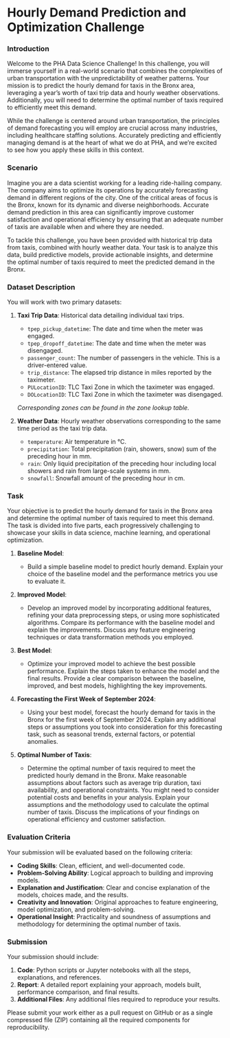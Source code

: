 # Hourly Demand Prediction and Optimization Challenge

### Introduction

Welcome to the PHA Data Science Challenge! In this challenge, you will immerse yourself in a real-world scenario that combines the complexities of urban transportation with the unpredictability of weather patterns. Your mission is to predict the hourly demand for taxis in the Bronx area, leveraging a year’s worth of taxi trip data and hourly weather observations. Additionally, you will need to determine the optimal number of taxis required to efficiently meet this demand.

While the challenge is centered around urban transportation, the principles of demand forecasting you will employ are crucial across many industries, including healthcare staffing solutions. Accurately predicting and efficiently managing demand is at the heart of what we do at PHA, and we’re excited to see how you apply these skills in this context.

### Scenario

Imagine you are a data scientist working for a leading ride-hailing company. The company aims to optimize its operations by accurately forecasting demand in different regions of the city. One of the critical areas of focus is the Bronx, known for its dynamic and diverse neighborhoods. Accurate demand prediction in this area can significantly improve customer satisfaction and operational efficiency by ensuring that an adequate number of taxis are available when and where they are needed.

To tackle this challenge, you have been provided with historical trip data from taxis, combined with hourly weather data. Your task is to analyze this data, build predictive models, provide actionable insights, and determine the optimal number of taxis required to meet the predicted demand in the Bronx.

### Dataset Description

You will work with two primary datasets:

1. **Taxi Trip Data**: Historical data detailing individual taxi trips.
   - `tpep_pickup_datetime`: The date and time when the meter was engaged.
   - `tpep_dropoff_datetime`: The date and time when the meter was disengaged.
   - `passenger_count`: The number of passengers in the vehicle. This is a driver-entered value.
   - `trip_distance`: The elapsed trip distance in miles reported by the taximeter.
   - `PULocationID`: TLC Taxi Zone in which the taximeter was engaged.
   - `DOLocationID`: TLC Taxi Zone in which the taximeter was disengaged.

   *Corresponding zones can be found in the zone lookup table.*

2. **Weather Data**: Hourly weather observations corresponding to the same time period as the taxi trip data.
   - `temperature`: Air temperature in °C.
   - `precipitation`: Total precipitation (rain, showers, snow) sum of the preceding hour in mm.
   - `rain`: Only liquid precipitation of the preceding hour including local showers and rain from large-scale systems in mm.
   - `snowfall`: Snowfall amount of the preceding hour in cm.

### Task

Your objective is to predict the hourly demand for taxis in the Bronx area and determine the optimal number of taxis required to meet this demand. The task is divided into five parts, each progressively challenging to showcase your skills in data science, machine learning, and operational optimization.

1. **Baseline Model**:
   - Build a simple baseline model to predict hourly demand. Explain your choice of the baseline model and the performance metrics you use to evaluate it.

2. **Improved Model**:
   - Develop an improved model by incorporating additional features, refining your data preprocessing steps, or using more sophisticated algorithms. Compare its performance with the baseline model and explain the improvements. Discuss any feature engineering techniques or data transformation methods you employed.
    
3. **Best Model**:
   - Optimize your improved model to achieve the best possible performance. Explain the steps taken to enhance the model and the final results. Provide a clear comparison between the baseline, improved, and best models, highlighting the key improvements.

4. **Forecasting the First Week of September 2024**:
   - Using your best model, forecast the hourly demand for taxis in the Bronx for the first week of September 2024. Explain any additional steps or assumptions you took into consideration for this forecasting task, such as seasonal trends, external factors, or potential anomalies. 

5. **Optimal Number of Taxis**:
   - Determine the optimal number of taxis required to meet the predicted hourly demand in the Bronx. Make reasonable assumptions about factors such as average trip duration, taxi availability, and operational constraints. You might need to consider potential costs and benefits in your analysis. Explain your assumptions and the methodology used to calculate the optimal number of taxis. Discuss the implications of your findings on operational efficiency and customer satisfaction.

### Evaluation Criteria

Your submission will be evaluated based on the following criteria:

- **Coding Skills**: Clean, efficient, and well-documented code.
- **Problem-Solving Ability**: Logical approach to building and improving models.
- **Explanation and Justification**: Clear and concise explanation of the models, choices made, and the results.
- **Creativity and Innovation**: Original approaches to feature engineering, model optimization, and problem-solving.
- **Operational Insight**: Practicality and soundness of assumptions and methodology for determining the optimal number of taxis.

### Submission

Your submission should include:

1. **Code**: Python scripts or Jupyter notebooks with all the steps, explanations, and references.
2. **Report**: A detailed report explaining your approach, models built, performance comparison, and final results.
3. **Additional Files**: Any additional files required to reproduce your results.

Please submit your work either as a pull request on GitHub or as a single compressed file (ZIP) containing all the required components for reproducibility.
